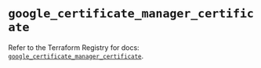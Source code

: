 # `google_certificate_manager_certificate`

Refer to the Terraform Registry for docs: [`google_certificate_manager_certificate`](https://registry.terraform.io/providers/hashicorp/google/6.18.0/docs/resources/certificate_manager_certificate).
